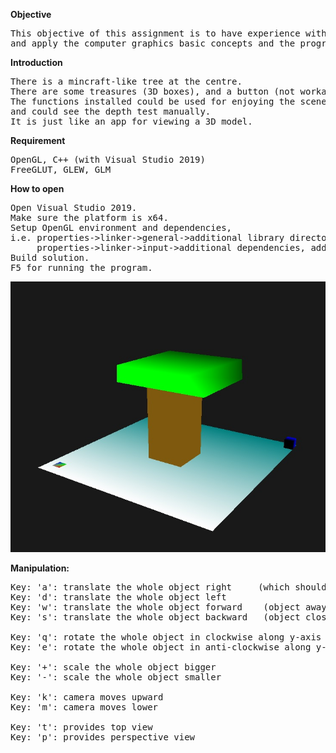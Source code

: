 **Objective**
<pre>
This objective of this assignment is to have experience with OpenGL, 
and apply the computer graphics basic concepts and the programmable pipeline.
</pre>

**Introduction**
<pre>
There is a mincraft-like tree at the centre.
There are some treasures (3D boxes), and a button (not workable).
The functions installed could be used for enjoying the scenery of tree, 
and could see the depth test manually.
It is just like an app for viewing a 3D model.
</pre>

**Requirement**
<pre>
OpenGL, C++ (with Visual Studio 2019)
FreeGLUT, GLEW, GLM
</pre>

**How to open**
<pre>
Open Visual Studio 2019.
Make sure the platform is x64.
Setup OpenGL environment and dependencies, 
i.e. properties->linker->general->additional library directories, add "freeglut"...
     properties->linker->input->additional dependencies, add "opengl32.lib"...
Build solution.
F5 for running the program.
</pre>

![plot](https://github.com/adriankwan108/CSCI3260/blob/main/HW1/asg1_demo.jpg)

**Manipulation:**
<pre>
Key: 'a': translate the whole object right     (which should like a first person view in fps game)
Key: 'd': translate the whole object left
Key: 'w': translate the whole object forward    (object away from you)
Key: 's': translate the whole object backward	(object close to you)

Key: 'q': rotate the whole object in clockwise along y-axis of origin
Key: 'e': rotate the whole object in anti-clockwise along y-axis of origin

Key: '+': scale the whole object bigger
Key: '-': scale the whole object smaller

Key: 'k': camera moves upward
Key: 'm': camera moves lower

Key: 't': provides top view
Key: 'p': provides perspective view
</pre>